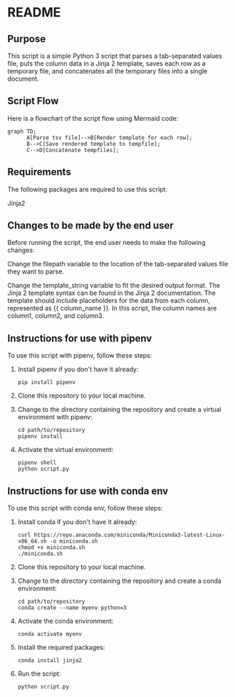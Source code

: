 # README

## Purpose

This script is a simple Python 3 script that parses a tab-separated values file, puts the column data in a Jinja 2 template, saves each row as a temporary file, and concatenates all the temporary files into a single document.

## Script Flow

Here is a flowchart of the script flow using Mermaid code:

```mermaid
graph TD;
      A[Parse tsv file]-->B[Render template for each row];
      B-->C[Save rendered template to tempfile];
      C-->D[Concatenate tempfiles];
```

## Requirements

The following packages are required to use this script:

Jinja2

## Changes to be made by the end user

Before running the script, the end user needs to make the following changes:

Change the filepath variable to the location of the tab-separated values file they want to parse.

Change the template_string variable to fit the desired output format. The Jinja 2 template syntax can be found in the Jinja 2 documentation. The template should include placeholders for the data from each column, represented as {{ column_name }}. In this script, the column names are column1, column2, and column3.

## Instructions for use with pipenv

To use this script with pipenv, follow these steps:

1. Install pipenv if you don't have it already:

   ```shell
   pip install pipenv
   ```

2. Clone this repository to your local machine.
3. Change to the directory containing the repository and create a virtual environment with pipenv:

   ```shell
   cd path/to/repository
   pipenv install
   ```
   
4. Activate the virtual environment:

   ```shell
   pipenv shell
   python script.py
   ```
   
## Instructions for use with conda env

To use this script with conda env, follow these steps:

1. Install conda if you don't have it already:

   ```shell
   curl https://repo.anaconda.com/miniconda/Miniconda3-latest-Linux-x86_64.sh -o miniconda.sh
   chmod +x miniconda.sh
   ./miniconda.sh
   ```

2. Clone this repository to your local machine.
3. Change to the directory containing the repository and create a conda environment:

   ```shell
   cd path/to/repository
   conda create --name myenv python=3

4. Activate the conda environment:

   ```shell
   conda activate myenv
   ```
5. Install the required packages:

   ```shell
   conda install jinja2

6. Run the script:

   ```shell
   python script.py
   ```
